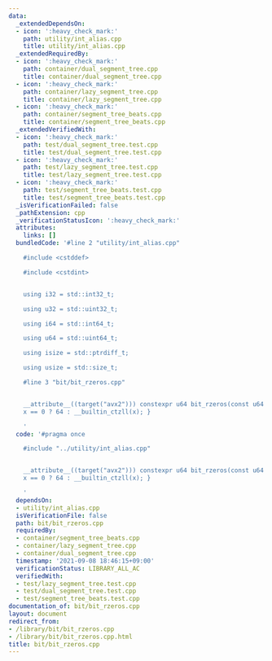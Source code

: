 ```yaml
---
data:
  _extendedDependsOn:
  - icon: ':heavy_check_mark:'
    path: utility/int_alias.cpp
    title: utility/int_alias.cpp
  _extendedRequiredBy:
  - icon: ':heavy_check_mark:'
    path: container/dual_segment_tree.cpp
    title: container/dual_segment_tree.cpp
  - icon: ':heavy_check_mark:'
    path: container/lazy_segment_tree.cpp
    title: container/lazy_segment_tree.cpp
  - icon: ':heavy_check_mark:'
    path: container/segment_tree_beats.cpp
    title: container/segment_tree_beats.cpp
  _extendedVerifiedWith:
  - icon: ':heavy_check_mark:'
    path: test/dual_segment_tree.test.cpp
    title: test/dual_segment_tree.test.cpp
  - icon: ':heavy_check_mark:'
    path: test/lazy_segment_tree.test.cpp
    title: test/lazy_segment_tree.test.cpp
  - icon: ':heavy_check_mark:'
    path: test/segment_tree_beats.test.cpp
    title: test/segment_tree_beats.test.cpp
  _isVerificationFailed: false
  _pathExtension: cpp
  _verificationStatusIcon: ':heavy_check_mark:'
  attributes:
    links: []
  bundledCode: '#line 2 "utility/int_alias.cpp"

    #include <cstddef>

    #include <cstdint>


    using i32 = std::int32_t;

    using u32 = std::uint32_t;

    using i64 = std::int64_t;

    using u64 = std::uint64_t;

    using isize = std::ptrdiff_t;

    using usize = std::size_t;

    #line 3 "bit/bit_rzeros.cpp"


    __attribute__((target("avx2"))) constexpr u64 bit_rzeros(const u64 x) { return
    x == 0 ? 64 : __builtin_ctzll(x); }

    '
  code: '#pragma once

    #include "../utility/int_alias.cpp"


    __attribute__((target("avx2"))) constexpr u64 bit_rzeros(const u64 x) { return
    x == 0 ? 64 : __builtin_ctzll(x); }

    '
  dependsOn:
  - utility/int_alias.cpp
  isVerificationFile: false
  path: bit/bit_rzeros.cpp
  requiredBy:
  - container/segment_tree_beats.cpp
  - container/lazy_segment_tree.cpp
  - container/dual_segment_tree.cpp
  timestamp: '2021-09-08 18:46:15+09:00'
  verificationStatus: LIBRARY_ALL_AC
  verifiedWith:
  - test/lazy_segment_tree.test.cpp
  - test/dual_segment_tree.test.cpp
  - test/segment_tree_beats.test.cpp
documentation_of: bit/bit_rzeros.cpp
layout: document
redirect_from:
- /library/bit/bit_rzeros.cpp
- /library/bit/bit_rzeros.cpp.html
title: bit/bit_rzeros.cpp
---
```

